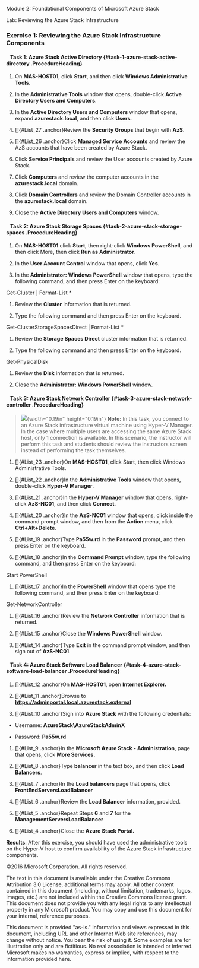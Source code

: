 Module 2: Foundational Components of Microsoft Azure Stack

Lab: Reviewing the Azure Stack Infrastructure

### Exercise 1: Reviewing the Azure Stack Infrastructure Components

####   Task 1: Azure Stack Active Directory {#task-1-azure-stack-active-directory .ProcedureHeading}

1.  On **MAS-HOST01**, click **Start**, and then click **Windows
    Administrative Tools**.

2.  In the **Administrative Tools** window that opens, double-click
    **Active Directory Users and Computers**.

3.  In the **Active Directory Users and Computers** window that opens,
    expand **azurestack.local**, and then click **Users**.

4.  []{#List_27 .anchor}Review the **Security Groups** that begin with
    **AzS**.

5.  []{#List_26 .anchor}Click **Managed Service Accounts** and review
    the AzS accounts that have been created by Azure Stack.

6.  Click **Service Principals** and review the User accounts created by
    Azure Stack.

7.  Click **Computers** and review the computer accounts in the
    **azurestack.local** domain.

8.  Click **Domain Controllers** and review the Domain Controller
    accounts in the **azurestack.local** domain.

9.  Close the **Active Directory Users and Computers** window.

####   Task 2: Azure Stack Storage Spaces {#task-2-azure-stack-storage-spaces .ProcedureHeading}

1.  On **MAS-HOST01** click **Start**, then right-click **Windows
    PowerShell**, and then click More, then click **Run as
    Administrator**.

2.  In the **User Account Control** window that opens, click **Yes**.

3.  In the **Administrator: Windows PowerShell** window that opens, type
    the following command, and then press Enter on the keyboard:

Get-Cluster | Format-List \*

1.  Review the **Cluster** information that is returned.

2.  Type the following command and then press Enter on the keyboard.

Get-ClusterStorageSpacesDirect | Format-List \*

1.  Review the **Storage Spaces Direct** cluster information that is
    returned.

2.  Type the following command and then press Enter on the keyboard.

Get-PhysicalDisk

1.  Review the **Disk** information that is returned.

2.  Close the **Administrator: Windows PowerShell** window.

####   Task 3: Azure Stack Network Controller {#task-3-azure-stack-network-controller .ProcedureHeading}

> ![](media/image1.png){width="0.19in" height="0.19in"} **Note:** In
> this task, you connect to an Azure Stack infrastructure virtual
> machine using Hyper-V Manager. In the case where multiple users are
> accessing the same Azure Stack host, only 1 connection is available.
> In this scenario, the instructor will perform this task and students
> should review the instructors screen instead of performing the task
> themselves.

1.  []{#List_23 .anchor}On **MAS-HOST01**, click Start, then click
    Windows Administrative Tools.

2.  []{#List_22 .anchor}In the **Administrative Tools** window that
    opens, double-click **Hyper-V Manager**.

3.  []{#List_21 .anchor}In the **Hyper-V Manager** window that opens,
    right-click **AzS-NC01**, and then click **Connect**.

4.  []{#List_20 .anchor}In the **AzS-NC01** window that opens, click
    inside the command prompt window, and then from the **Action** menu,
    click **Ctrl+Alt+Delete**.

5.  []{#List_19 .anchor}Type **Pa55w.rd** in the **Password** prompt,
    and then press Enter on the keyboard.

6.  []{#List_18 .anchor}In the **Command Prompt** window, type the
    following command, and then press Enter on the keyboard:

Start PowerShell

1.  []{#List_17 .anchor}In the **PowerShell** window that opens type the
    following command, and then press Enter on the keyboard:

Get-NetworkController

1.  []{#List_16 .anchor}Review the **Network Controller** information
    that is returned.

2.  []{#List_15 .anchor}Close the **Windows PowerShell** window.

3.  []{#List_14 .anchor}Type **Exit** in the command prompt window, and
    then sign out of **AzS-NC01**.

####   Task 4: Azure Stack Software Load Balancer {#task-4-azure-stack-software-load-balancer .ProcedureHeading}

1.  []{#List_12 .anchor}On **MAS-HOST01**, open **Internet Explorer.**

2.  []{#List_11 .anchor}Browse to
    **https://adminportal.local.azurestack.external**

3.  []{#List_10 .anchor}Sign into **Azure Stack** with the following
    credentials:

-   Username: **AzureStack\\AzureStackAdminX**

-   Password: **Pa55w.rd**

1.  []{#List_9 .anchor}In the **Microsoft Azure Stack -
    Administration**, page that opens, click **More Services.**

2.  []{#List_8 .anchor}Type **balancer** in the text box, and then click
    **Load Balancers**.

3.  []{#List_7 .anchor}In the **Load balancers** page that opens, click
    **FrontEndServersLoadBalancer**

4.  []{#List_6 .anchor}Review the **Load Balancer** information,
    provided.

5.  []{#List_5 .anchor}Repeat Steps **6** and **7** for the
    **ManagementServersLoadBalancer**

6.  []{#List_4 .anchor}Close the **Azure Stack Portal.**

**Results**: After this exercise, you should have used the
administrative tools on the Hyper-V host to confirm availability of the
Azure Stack infrastructure components.

©2016 Microsoft Corporation. All rights reserved.

The text in this document is available under the Creative Commons
Attribution 3.0 License, additional terms may apply. All other content
contained in this document (including, without limitation, trademarks,
logos, images, etc.) are not included within the Creative Commons
license grant. This document does not provide you with any legal rights
to any intellectual property in any Microsoft product. You may copy and
use this document for your internal, reference purposes.

This document is provided "as-is." Information and views expressed in
this document, including URL and other Internet Web site references, may
change without notice. You bear the risk of using it. Some examples are
for illustration only and are fictitious. No real association is
intended or inferred. Microsoft makes no warranties, express or implied,
with respect to the information provided here.
